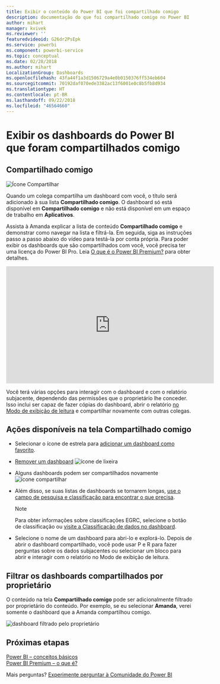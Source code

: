 ```yaml
---
title: Exibir o conteúdo do Power BI que foi compartilhado comigo
description: documentação do que foi compartilhado comigo no Power BI
author: mihart
manager: kvivek
ms.reviewer: ''
featuredvideoid: G26dr2PsEpk
ms.service: powerbi
ms.component: powerbi-service
ms.topic: conceptual
ms.date: 02/28/2018
ms.author: mihart
LocalizationGroup: Dashboards
ms.openlocfilehash: 43fa44f1a3d1506729a4e0b0150376ff534eb604
ms.sourcegitcommit: 70192daf070ede3382ac13f6001e0c8b5fb8d934
ms.translationtype: HT
ms.contentlocale: pt-BR
ms.lasthandoff: 09/22/2018
ms.locfileid: "46564660"
---
```

# <a name="display-the-power-bi-dashboards-that-have-been-shared-with-me"></a>Exibir os dashboards do Power BI que foram compartilhados comigo
## <a name="shared-with-me"></a>Compartilhado comigo
![Ícone Compartilhar](./media/end-user-shared-with-me/power-bi-share-dash.png)

Quando um colega compartilha um dashboard com você, o título será adicionado à sua lista **Compartilhado comigo**. O dashboard só está disponível em **Compartilhado comigo** e não está disponível em um espaço de trabalho em **Aplicativos**.

Assista à Amanda explicar a lista de conteúdo **Compartilhado comigo** e demonstrar como navegar na lista e filtrá-la. Em seguida, siga as instruções passo a passo abaixo do vídeo para testá-la por conta própria. Para poder exibir os dashboards que são compartilhados com você, você precisa ter uma licença do Power BI Pro. Leia [O que é o Power BI Premium?](../service-premium.md) para obter detalhes.

<iframe width="560" height="315" src="https://www.youtube.com/embed/G26dr2PsEpk" frameborder="0" allowfullscreen></iframe>

Você terá várias opções para interagir com o dashboard e com o relatório subjacente, dependendo das permissões que o proprietário lhe conceder. Isso inclui ser capaz de fazer cópias do dashboard, abrir o relatório [no Modo de exibição de leitura](end-user-reading-view.md) e compartilhar novamente com outras colegas.

## <a name="actions-available-from-the-shared-with-me-screen"></a>Ações disponíveis na tela **Compartilhado comigo**
* Selecionar o ícone de estrela para [adicionar um dashboard como favorito](end-user-favorite.md).
* [Remover um dashboard](end-user-delete.md)  ![ícone de lixeira](./media/end-user-shared-with-me/power-bi-delete-icon.png)
* Alguns dashboards podem ser compartilhados novamente  ![ícone compartilhar](./media/end-user-shared-with-me/power-bi-share-icon-new.png)
* Além disso, se suas listas de dashboards se tornarem longas, [use o campo de pesquisa e classificação para encontrar o que precisa](end-user-search-filter-sort.md).
  
  > [!NOTE]
  > Para obter informações sobre classificações EGRC, selecione o botão de classificação ou [visite a Classificação de dados no dashboard](../service-data-classification.md).
  > 
  > 
* Selecione o nome de um dashboard para abri-lo e explorá-lo. Depois de abrir o dashboard compartilhado, você pode usar P e R para fazer perguntas sobre os dados subjacentes ou selecionar um bloco para abrir e interagir com o relatório no Modo de exibição de leitura.

## <a name="filter-shared-dashboards-by-owner"></a>Filtrar os dashboards compartilhados por proprietário
O conteúdo na tela **Compartilhado comigo** pode ser adicionalmente filtrado por proprietário do conteúdo. Por exemplo, se eu selecionar **Amanda**, verei somente o dashboard que a Amanda compartilhou comigo.

![dashboard filtrado pelo proprietário](./media/end-user-shared-with-me/power-bi-owner.png)

## <a name="next-steps"></a>Próximas etapas
[Power BI – conceitos básicos](end-user-basic-concepts.md)  
[Power BI Premium – o que é?](../service-premium.md)  

Mais perguntas? [Experimente perguntar à Comunidade do Power BI](http://community.powerbi.com/)

